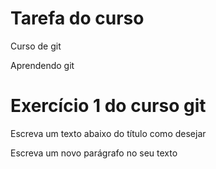 # Tarefa do curso

Curso de git

Aprendendo git

# Exercício 1 do curso git

Escreva um texto abaixo do título como desejar

Escreva um novo parágrafo no seu texto